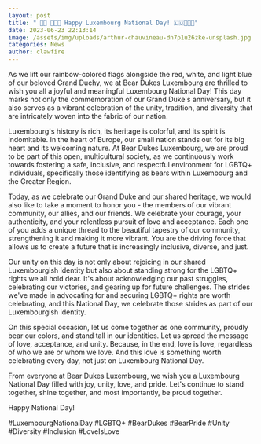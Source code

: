 ```yaml
---
layout: post
title: " 🏳️‍🌈 🎉🇱🇺 Happy Luxembourg National Day! 🇱🇺🎉🏳️‍🌈"
date: 2023-06-23 22:13:14
image: /assets/img/uploads/arthur-chauvineau-dn7p1u26zke-unsplash.jpg
categories: News
author: clawfire
---
```

As we lift our rainbow-colored flags alongside the red, white, and light blue of our beloved Grand Duchy, we at Bear Dukes Luxembourg are thrilled to wish you all a joyful and meaningful Luxembourg National Day! This day marks not only the commemoration of our Grand Duke's anniversary, but it also serves as a vibrant celebration of the unity, tradition, and diversity that are intricately woven into the fabric of our nation.

Luxembourg's history is rich, its heritage is colorful, and its spirit is indomitable. In the heart of Europe, our small nation stands out for its big heart and its welcoming nature. At Bear Dukes Luxembourg, we are proud to be part of this open, multicultural society, as we continuously work towards fostering a safe, inclusive, and respectful environment for LGBTQ+ individuals, specifically those identifying as bears within Luxembourg and the Greater Region.

Today, as we celebrate our Grand Duke and our shared heritage, we would also like to take a moment to honor you - the members of our vibrant community, our allies, and our friends. We celebrate your courage, your authenticity, and your relentless pursuit of love and acceptance. Each one of you adds a unique thread to the beautiful tapestry of our community, strengthening it and making it more vibrant. You are the driving force that allows us to create a future that is increasingly inclusive, diverse, and just.

Our unity on this day is not only about rejoicing in our shared Luxembourgish identity but also about standing strong for the LGBTQ+ rights we all hold dear. It's about acknowledging our past struggles, celebrating our victories, and gearing up for future challenges. The strides we've made in advocating for and securing LGBTQ+ rights are worth celebrating, and this National Day, we celebrate those strides as part of our Luxembourgish identity.

On this special occasion, let us come together as one community, proudly bear our colors, and stand tall in our identities. Let us spread the message of love, acceptance, and unity. Because, in the end, love is love, regardless of who we are or whom we love. And this love is something worth celebrating every day, not just on Luxembourg National Day.

From everyone at Bear Dukes Luxembourg, we wish you a Luxembourg National Day filled with joy, unity, love, and pride. Let's continue to stand together, shine together, and most importantly, be proud together.

Happy National Day!

\#LuxembourgNationalDay #LGBTQ+ #BearDukes #BearPride #Unity #Diversity #Inclusion #LoveIsLove
